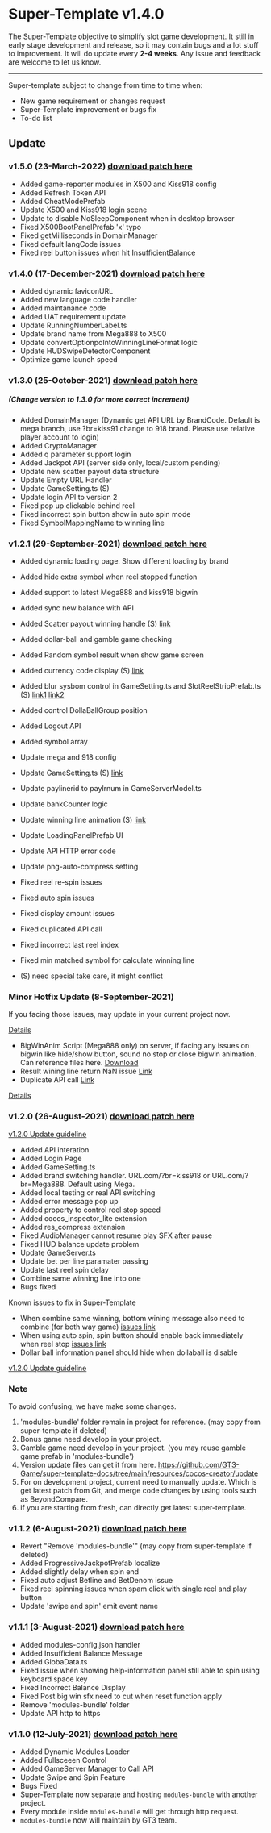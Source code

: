 # Super-Template v1.4.0

The Super-Template objective to simplify slot game development. It still in early stage development and release, so it may contain bugs and a lot stuff to improvement. It will do update every **2-4 weeks**. Any issue and feedback are welcome to let us know.

---

Super-template subject to change from time to time when:

- New game requirement or changes request
- Super-Template improvement or bugs fix
- To-do list

## Update

### v1.5.0 (23-March-2022) [download patch here](https://github.com/GT3-Game/super-template-update-files/tree/main/update)

- Added game-reporter modules in X500 and Kiss918 config
- Added Refresh Token API
- Added CheatModePrefab
- Update X500 and Kiss918 login scene
- Update to disable NoSleepComponent when in desktop browser
- Fixed X500BootPanelPrefab 'x' typo
- Fixed getMilliseconds in DomainManager
- Fixed default langCode issues
- Fixed reel button issues when hit InsufficientBalance

### v1.4.0 (17-December-2021) [download patch here](https://github.com/GT3-Game/super-template-update-files/tree/main/update)

- Added dynamic faviconURL
- Added new language code handler
- Added maintanance code
- Added UAT requirement update
- Update RunningNumberLabel.ts
- Update brand name from Mega888 to X500
- Update convertOptionpoIntoWinningLineFormat logic
- Update HUDSwipeDetectorComponent
- Optimize game launch speed

### v1.3.0 (25-October-2021) [download patch here](https://github.com/GT3-Game/super-template-update-files/tree/main/update)

##### (Change version to 1.3.0 for more correct increment)

- Added DomainManager (Dynamic get API URL by BrandCode. Default is mega branch, use ?br=kiss91 change to 918 brand. Please use relative player account to login)
- Added CryptoManager
- Added q parameter support login
- Added Jackpot API (server side only, local/custom pending)
- Update new scatter payout data structure
- Update Empty URL Handler
- Update GameSetting.ts (S)
- Update login API to version 2
- Fixed pop up clickable behind reel
- Fixed incorrect spin button show in auto spin mode
- Fixed SymbolMappingName to winning line

### v1.2.1 (29-September-2021) [download patch here](https://github.com/GT3-Game/super-template-update-files/tree/main/update)

- Added dynamic loading page. Show different loading by brand
- Added hide extra symbol when reel stopped function
- Added support to latest Mega888 and kiss918 bigwin
- Added sync new balance with API
- Added Scatter payout winning handle (S) [link](https://github.com/GT3-Game/super-template-outsource/commit/930bbc587f899c6d0ecd405290b00ad80ed2f577)
- Added dollar-ball and gamble game checking
- Added Random symbol result when show game screen
- Added currency code display (S) [link](https://github.com/GT3-Game/super-template-outsource/commit/c1c1102fbcab3766023fa4c5e923ba1007615452)
- Added blur sysbom control in GameSetting.ts and SlotReelStripPrefab.ts (S) [link1](https://github.com/GT3-Game/super-template-outsource/commit/b4f3f6aa71d5cec763b3d7c0c4552697a83a890a) [link2](https://github.com/GT3-Game/super-template-outsource/commit/c1b66a3d110e38a910fb5baf020cd32cab6008a1)
- Added control DollaBallGroup position
- Added Logout API
- Added symbol array

- Update mega and 918 config
- Update GameSetting.ts (S) [link](https://github.com/GT3-Game/super-template-outsource/commit/b4f3f6aa71d5cec763b3d7c0c4552697a83a890a)
- Update paylinerid to paylrnum in GameServerModel.ts
- Update bankCounter logic
- Update winning line animation (S) [link](https://github.com/GT3-Game/super-template-outsource/commit/3156b51101785aa9e9c08ed90eb862025adb9d29)
- Update LoadingPanelPrefab UI
- Update API HTTP error code
- Update png-auto-compress setting

- Fixed reel re-spin issues
- Fixed auto spin issues
- Fixed display amount issues
- Fixed duplicated API call
- Fixed incorrect last reel index
- Fixed min matched symbol for calculate winning line

- (S) need special take care, it might conflict

### Minor Hotfix Update (8-September-2021)

If you facing those issues, may update in your current project now.

[Details](contents/update/update.md)

- BigWinAnim Script (Mega888 only) on server, if facing any issues on bigwin like hide/show button, sound no stop or close bigwin animation. Can reference files here. [Download](https://github.com/GT3-Game/super-template-update-files/tree/main/others/BigWinAnim/8-August-2021)
- Result wining line return NaN issue [Link](https://github.com/GT3-Game/super-template-outsource/commit/bc8959a065349877869774a12cb0ec4c65691218)
- Duplicate API call [Link](https://github.com/GT3-Game/super-template-outsource/commit/53c7371bbd86779c39d90027ded4bab96346893c)

[Details](contents/update/update.md)

### v1.2.0 (26-August-2021) [download patch here](https://github.com/GT3-Game/super-template-update-files/tree/main/update)

[v1.2.0 Update guideline](contents/version-release/version-release.md)

- Added API interation
- Added Login Page
- Added GameSetting.ts
- Added brand switching handler. URL.com/?br=kiss918 or URL.com/?br=Mega888. Default using Mega.
- Added local testing or real API switching
- Added error message pop up
- Added property to control reel stop speed
- Added cocos_inspector_lite extension
- Added res_compress extension
- Fixed AudioManager cannot resume play SFX after pause
- Fixed HUD balance update problem
- Update GameServer.ts
- Update bet per line paramater passing
- Update last reel spin delay
- Combine same winning line into one
- Bugs fixed

Known issues to fix in Super-Template

- When combine same winning, bottom wining message also need to combine (for both way game) [issues link](https://github.com/GT3-Game/super-template-docs/blob/main/contents/video/issues/FlowFor2LineWinIsWrong.mp4)
- When using auto spin, spin button should enable back immediately when reel stop [issues link](https://github.com/GT3-Game/super-template-docs/blob/main/contents/video/issues/SpinEnableDelay.mp4)
- Dollar ball information panel should hide when dollaball is disable

[v1.2.0 Update guideline](./contents/version-release/version-release.md)

### Note

To avoid confusing, we have make some changes.

1. 'modules-bundle' folder remain in project for reference. (may copy from super-template if deleted)
2. Bonus game need develop in your project.
3. Gamble game need develop in your project. (you may reuse gamble game prefab in 'modules-bundle')
4. Version update files can get it from here. https://github.com/GT3-Game/super-template-docs/tree/main/resources/cocos-creator/update
5. For on development project, current need to manually update. Which is get latest patch from Git, and merge code changes by using tools such as BeyondCompare.
6. if you are starting from fresh, can directly get latest super-template.

### v1.1.2 (6-August-2021) [download patch here](https://github.com/GT3-Game/super-template-update-files/tree/main/update)

- Revert "Remove 'modules-bundle'" (may copy from super-template if deleted)
- Added ProgressiveJackpotPrefab localize
- Added slightly delay when spin end
- Fixed auto adjust Betline and BetDenom issue
- Fixed reel spinning issues when spam click with single reel and play button
- Update 'swipe and spin' emit event name

### v1.1.1 (3-August-2021) [download patch here](https://github.com/GT3-Game/super-template-update-files/tree/main/update)

- Added modules-config.json handler
- Added Insufficient Balance Message
- Added GlobaData.ts
- Fixed issue when showing help-information panel still able to spin using keyboard space key
- Fixed Incorrect Balance Display
- Fixed Post big win sfx need to cut when reset function apply
- Remove 'modules-bundle' folder
- Update API http to https

### v1.1.0 (12-July-2021) [download patch here](https://github.com/GT3-Game/super-template-update-files/tree/main/update)

- Added Dynamic Modules Loader
- Added Fullsceeen Control
- Added GameServer Manager to Call API
- Update Swipe and Spin Feature
- Bugs Fixed
- Super-Template now separate and hosting `modules-bundle` with another project.
- Every module inside `modules-bundle` will get through http request.
- `modules-bundle` now will maintain by GT3 team.
